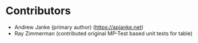Contributors
============

* Andrew Janke (primary author) (<https://apjanke.net>)
* Ray Zimmerman (contributed original MP-Test based unit tests for table)
